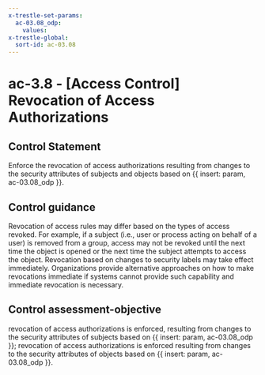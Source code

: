 ```yaml
---
x-trestle-set-params:
  ac-03.08_odp:
    values:
x-trestle-global:
  sort-id: ac-03.08
---
```


# ac-3.8 - \[Access Control\] Revocation of Access Authorizations

## Control Statement

Enforce the revocation of access authorizations resulting from changes to the security attributes of subjects and objects based on {{ insert: param, ac-03.08_odp }}.

## Control guidance

Revocation of access rules may differ based on the types of access revoked. For example, if a subject (i.e., user or process acting on behalf of a user) is removed from a group, access may not be revoked until the next time the object is opened or the next time the subject attempts to access the object. Revocation based on changes to security labels may take effect immediately. Organizations provide alternative approaches on how to make revocations immediate if systems cannot provide such capability and immediate revocation is necessary.

## Control assessment-objective

revocation of access authorizations is enforced, resulting from changes to the security attributes of subjects based on {{ insert: param, ac-03.08_odp }};
revocation of access authorizations is enforced resulting from changes to the security attributes of objects based on {{ insert: param, ac-03.08_odp }}.
